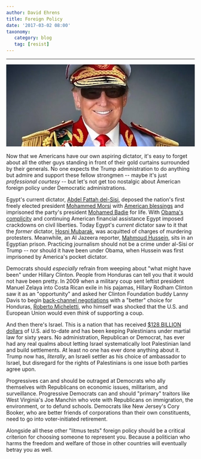```yaml
---
author: David Ehrens
title: Foreign Policy
date: '2017-03-02 08:00'
taxonomy:
   category: blog
   tag: [resist]
---
```

---

![](dictator.jpg)

Now that we Americans have our own aspiring dictator, it's easy to forget about all the other guys standing in front of their gold curtains surrounded by their generals. No one expects the Trump administration to do anything but admire and support these fellow strongmen -- maybe it's just *professional courtesy* -- but let's not get too nostalgic about American foreign policy under Democratic administrations.

Egypt's current dictator, [Abdel Fattah del-Sisi](http://www.aljazeera.com/news/middleeast/2013/07/201373112752442652.html), deposed the nation's first freely elected president [Mohammed Morsi](http://www.bbc.com/news/world-middle-east-18371427) with [American blessings](http://www.nytimes.com/2013/08/16/opinion/egypts-blood-americas-complicity.html?gwh=987F233D5DE433CB1E3EF49BD906AFBB) and imprisoned the party's president [Mohamed Badie](http://www.cnn.com/2016/05/30/middleeast/egypt-life-sentence-muslim-brotherhood-leader/index.html) for life. With [Obama's complicity](https://www.nytimes.com/2015/07/16/opinion/with-washingtons-complicity-egypt-cracks-down-on-critics.html) and continuing American financial assistance Egypt imposed crackdowns on civil liberties. Today Egypt's *current* dictator saw to it that the *former* dictator, [Hosni Mubarak](http://www.aljazeera.com/news/2017/03/hosni-mubarak-acquitted-2011-protester-killings-170302152023669.html), was acquitted of charges of murdering protesters. Meanwhile, an Al Jazeera reporter, [Mahmoud Hussein](http://www.aljazeera.com/topics/issues/journalism-not-crime.html), sits in an Egyptian prison. Practicing journalism should not be a crime under al-Sisi or Trump -- nor should it have been under Obama, when Hussein was first imprisoned by America's pocket dictator.

Democrats should *especially* refrain from weeping about "what might have been" under Hillary Clinton. People from Honduras can tell you that it would not have been pretty. In 2009 when a military coup sent leftist president Manuel Zelaya into Costa Rican exile in his pajamas, Hillary Rodham Clinton saw it as an "opportunity" and asked her Clinton Foundation buddy Lanny Davis to begin [back-channel negotiations](https://theintercept.com/2015/07/06/clinton-honduras-coup/) with a "better" choice for Honduras, [Roberto Micheletti](http://www.washingtonpost.com/wp-dyn/content/article/2009/09/21/AR2009092103111.html), who himself was shocked that the U.S. and European Union would even *think* of supporting a coup.

And then there's Israel. This is a nation that has received [$128 BILLION dollars](https://fas.org/sgp/crs/mideast/RL33222.pdf) of U.S. aid to-date and has been keeping Palestinians under martial law for sixty years. No administration, Republican or Democrat, has ever had any real qualms about letting Israel systematically loot Palestinian land and build settlements. At least no one has ever done anything about it. Trump now has, *literally*, an Israeli settler as his choice of ambassador to Israel, but disregard for the rights of Palestinians is one issue both parties agree upon.

Progressives can and should be outraged at Democrats who ally themselves with Republicans on economic issues, militarism, and surveillance. Progressive Democrats can and should "primary" traitors like West Virginia's Joe Manchin who vote with Republicans on immigration, the environment, or to defund schools. Democrats like New Jersey's Cory Booker, who are better friends of corporations than their own constituents, need to go into voter-initiated retirement. 

Alongside all these other "litmus tests" foreign policy should be a critical criterion for choosing someone to represent you. Because a politician who harms the freedom and welfare of those in other countries will eventually betray you as well. 

